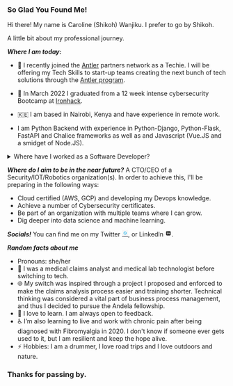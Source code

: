 ### So Glad You Found Me! 

Hi there!
My name is Caroline (Shikoh) Wanjiku. I prefer to go by Shikoh.

A little bit about my professional journey.

***Where I am today:***
- 🔭 I recently joined the [Antler]("https://www.antler.co/") partners network as a Techie. I will be offering my Tech Skills to start-up teams creating the next bunch of tech solutions through the [Antler program]("https://www.antler.co/").

- 🥷 In March 2022 I graduated from a 12 week intense cybersecurity Bootcamp at [Ironhack]("https://www.ironhack.com/en").

- 🇰🇪 I am based in Nairobi, Kenya and have experience in remote work.

- I am Python Backend with experience in Python-Django, Python-Flask, FastAPI and Chalice frameworks as well as and Javascript (Vue.JS and a smidget of Node.JS).



<details><summary>Where have I worked as a Software Developer? </summary>
<p>

1. ![Inensus](/assets/images/Inensus_trans.png)
3. ![Sendwave](/assets/images/wave_trans.png)
4. ![Mobiliti](/assets/images/mobiliti_trans.png)
5. ![Andela](/assets/images/andela_trans.png)

</p>
</details>

***Where do I aim to be in the near future?***
A CTO/CEO of a Security/IOT/Robotics organization(s). In order to achieve this, I'll be preparing in the following ways:
- Cloud certified (AWS, GCP) and developing my Devops knowledge.
- Achieve a number of Cybersecurity certificates.
- Be part of an organization with multiple teams where I can grow.
- Dig deeper into data science and machine learning.

***Socials!***
You can find me on my Twitter [![Twitter][1.2]][1], or LinkedIn [![LinkedIn][3.2]][2].

<!-- Icons -->

[1.2]: /assets/images/twitter_icon.png (twitter icon without padding)
[3.2]: /assets/images/lnkdin.png (LinkedIn icon without padding)


<!-- social media account links -->

[1]: https://twitter.com/black_4300
[2]: https://www.linkedin.com/in/caroline-chege-34a07011b/

***Random facts about me***
- Pronouns: she/her
- 🔭 I was a medical claims analyst and medical lab technologist before switching to tech.
- 🌐 My switch was inspired through a project I proposed and enforced to make the claims analysis process easier and training shorter. Technical thinking was considered a vital part of business process management, and thus I decided to pursue the Andela fellowship.
- 🌱 I love to learn. I am always open to feedback.
- ♿️ I’m also learning to live and work with chronic pain after being diagnosed with Fibromyalgia in 2020. I don't know if someone ever gets used to it, but I am resilient and keep the hope alive.
- ⚡ Hobbies: I am a drummer, I love road trips and I love outdoors and nature.


### Thanks for passing by.
